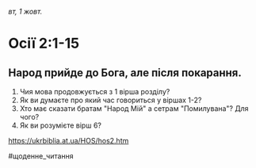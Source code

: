 
_вт, 1 жовт._

# Осії 2:1-15

## Народ прийде до Бога, але після покарання.
1. Чия мова продовжується з 1 вірша розділу?
2. Як ви думаєте про який час говориться у віршах 1-2?
3. Хто має сказати братам "Народ Мій" а сетрам "Помилувана"? Для чого?
4. Як ви розумієте вірш 6?

https://ukrbiblia.at.ua/HOS/hos2.htm 

#щоденне_читання
